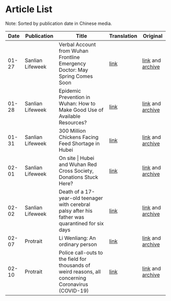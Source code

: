 # Article List

Note: Sorted by publication date in Chinese media.

| Date | Publication | Title | Translation | Original |
|------|-------|-------|-------------|----------|
| 01-27 | Sanlian Lifeweek | Verbal Account from Wuhan Frontline Emergency Doctor: May Spring Comes Soon | [link](/docs/2020-01-27/may_spring_comes_soon.md) | [link](https://mp.weixin.qq.com/s/qHj8OB8YPdBSH_6pb60-6A) and [archive](https://archive.ph/BbFU0) |
| 01-28 | Sanlian Lifeweek |  Epidemic Prevention in Wuhan: How to Make Good Use of Available Resources? | [link](/docs/2020-01-28/epidemic_prevention_in_wuhan.md) | [link](https://mp.weixin.qq.com/s/QQQwIguacVU-w4YjWVWphQ) and [archive](https://archive.ph/6BCnU) |
| 01-31 | Sanlian Lifeweek | 300 Million Chickens Facing Feed Shortage in Hubei | [link](/docs/2020-01-31/chickens_facing_feed_shortage.md) | [link](https://mp.weixin.qq.com/s/3p0wx4vwYeVefOPY2DmL2g) and [archive](https://archive.ph/CkJ8b) |
| 02-01 | Sanlian Lifeweek | On site \| Hubei and Wuhan Red Cross Society, Donations Stuck Here? | [link](/docs/2020-02-01/donations_stuck_here.md) | [link](https://mp.weixin.qq.com/s/CcP9ECRX80nCKvJxcRMDXw) and [archive](https://archive.ph/J2aZR) |
| 02-02 | Sanlian Lifeweek | Death of a 17-year-old teenager with cerebral palsy after his father was quarantined for six days | [link](/docs/2020-02-02/death_of_a_17_year_old_teenager.md) | [link](https://mp.weixin.qq.com/s/U_cBuM7CtPJKWAJFM10MiA) and [archive](https://archive.vn/IUmgZ) |
| 02-07 | Protrait | Li Wenliang: An ordinary person | [link](/docs/2020-02-07/liwenliang_an_ordinary_person.md) | [link](https://mp.weixin.qq.com/s/I1J3wCbfbMP7AecP1_Ie2A) and [archive](http://archive.is/nDykY) |
| 02-10 | Protrait | Police call-outs to the field for thousands of weird reasons, all concerning Coronavirus (COVID-19) | [link](/docs/2020-02-10/thousands_weird_police_call_outs.md) | [link](https://mp.weixin.qq.com/s/KbFax4bUb8SYZn5v7QY9Jw) and [archive](http://archive.ph/MZyVe) |
